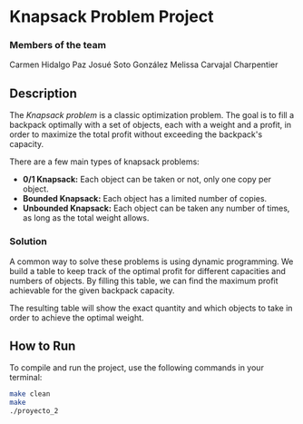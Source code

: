 # Knapsack Problem Project
### Members of the team
Carmen Hidalgo Paz
Josué Soto González
Melissa Carvajal Charpentier

## Description

The *Knapsack problem* is a classic optimization problem. The goal is to fill a backpack optimally with a set of objects, each with a weight and a profit, in order to maximize the total profit without exceeding the backpack's capacity.

There are a few main types of knapsack problems:

- **0/1 Knapsack:** Each object can be taken or not, only one copy per object.
- **Bounded Knapsack:** Each object has a limited number of copies.
- **Unbounded Knapsack:** Each object can be taken any number of times, as long as the total weight allows.

### Solution

A common way to solve these problems is using dynamic programming. We build a table to keep track of the optimal profit for different capacities and numbers of objects. By filling this table, we can find the maximum profit achievable for the given backpack capacity.

The resulting table will show the exact quantity and which objects to take in order to achieve the optimal weight.

## How to Run

To compile and run the project, use the following commands in your terminal:

```bash
make clean
make
./proyecto_2
